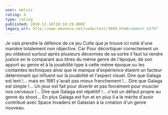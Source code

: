 ```yaml
---
user: melvis
rating: 4
type: rating
published: 2010-12-16T10:18:29.000Z
legacy_url: http://www.emunova.net/veda/test/3049.htm#comment-14707
---
```

Je vais prendre la défence de ce jeu Culte que je trouve ici noté d'une maniére totalement non objective. Car Pour décortiquer correctement un jeu oldskool surtout aprés plusieurs décennies de sa sortie il faut lui rendre justice en le comparant aux titres du méme genre de l'époque, de son apport au genre et à la jouabilité type à cette méme époque ou les containtes techniques ainsi que le manque d'expérience étaient un facteur déterminant qui influent sur la jouabilité et l'aspect visuel. Dire que Galaga est lent !... mais en 1981 y'avait pas mieux franchement !... Dire que Galaga est simple !... Un jeux est fait pour divertir et pas forcément pour muscler nos cerveaux !... Dire que Galaga est répétitif !... c'est un défaut propre au genre du shoot... En plus Galaga est fun et en plus il a le mérite d'avoir contribué avec Space Invaders et Galaxian à la création d'un genre nouveau.